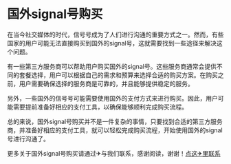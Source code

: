 # 国外signal号购买

在当今社交媒体的时代，信号号成为了人们进行沟通的重要方式之一。然而，有些国家的用户可能无法直接购买到国外的signal号，这就需要找到一些途径来解决这个问题。

有一些第三方服务商可以帮助用户购买国外的signal号。这些服务商通常会提供不同的套餐选择，用户可以根据自己的需求和预算来选择合适的购买方案。在购买之前，用户需要确保选择的服务商是可靠的，并且能够提供稳定的服务。

另外，一些国外的信号号可能需要使用国外的支付方式来进行购买。因此，用户可能需要提前准备好相应的支付工具，以确保能够顺利完成购买流程。

总的来说，国外signal号购买并不是一件复杂的事情，只要找到合适的第三方服务商，并准备好相应的支付工具，就可以轻松完成购买流程，开始使用国外的signal号进行沟通了。

更多关于国外signal号购买请通过✈与我们联系，感谢阅读，谢谢！[点这✈里联系](https://acc.k02.cc)